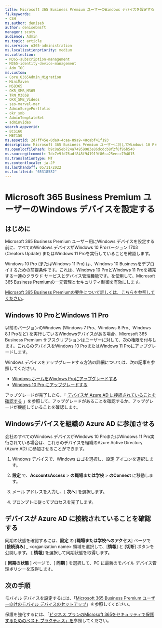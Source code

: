 ```yaml
---
title: Microsoft 365 Business Premium ユーザーのWindows デバイスを設定する
f1.keywords:
- CSH
ms.author: deniseb
author: denisebmsft
manager: scotv
audience: Admin
ms.topic: article
ms.service: o365-administration
ms.localizationpriority: medium
ms.collection:
- M365-subscription-management
- M365-identity-device-management
- Adm_TOC
ms.custom:
- Core_O365Admin_Migration
- MiniMaven
- MSB365
- OKR_SMB_M365
- TRN_M365B
- OKR_SMB_Videos
- seo-marvel-mar
- AdminSurgePortfolio
- okr_smb
- AdminTemplateSet
- adminvideo
search.appverid:
- BCS160
- MET150
ms.assetid: 2d7ff45e-0da0-4caa-89a9-48cabf41f193
description: Microsoft 365 Business Premium ユーザーに対してWindows 10 Proを実行するWindows デバイスを設定し、一元管理とセキュリティ制御を有効にします。
ms.openlocfilehash: b9c8a5eb724a74959983e86dcdcb8f2f8f96b540
ms.sourcegitcommit: 7dc7e9fd76adf848f941919f86ca25eecc704015
ms.translationtype: MT
ms.contentlocale: ja-JP
ms.lasthandoff: 05/11/2022
ms.locfileid: "65318582"
---
```

# <a name="set-up-windows-devices-for-microsoft-365-business-premium-users"></a>Microsoft 365 Business Premium ユーザーのWindows デバイスを設定する

## <a name="before-you-begin"></a>はじめに

Microsoft 365 Business Premium ユーザー用にWindows デバイスを設定する前に、すべてのWindows デバイスがWindows 10 Proバージョン 1703 (Creators Update) またはWindows 11 Proを実行していることを確認します。 

Windows 10 Pro (またはWindows 11 Pro) は、Windows 10 Businessをデプロイするための前提条件です。これは、Windows 10 ProとWindows 11 Proを補完する一連のクラウド サービスとデバイス管理機能です。を使用して、Microsoft 365 Business Premiumの一元管理とセキュリティ制御を有効にします。

[Microsoft 365 Business Premiumの要件について詳しくは、こちらを参照してください](https://www.microsoft.com/microsoft-365/business/microsoft-365-business-premium?activetab=pivot:techspecstab)。

## <a name="windows-10-pro-and-windows-11-pro"></a>Windows 10 ProとWindows 11 Pro

以前のバージョンのWindows (Windows 7 Pro、Windows 8 Pro、Windows 8.1 Proなど) を実行しているWindowsデバイスがある場合、Microsoft 365 Business Premium サブスクリプションはユーザーに対して、次の権限を付与します。これらのデバイスをWindows 10 ProまたはWindows 11 Proにアップグレードします。
  
Windows デバイスをアップグレードする方法の詳細については、次の記事を参照してください。

- [Windows ホームをWindows Proにアップグレードする](https://support.microsoft.com/windows/upgrade-windows-home-to-windows-pro-ef34d520-e73f-3198-c525-d1a218cc2818)
- [Windows 10 Pro にアップグレードする](https://support.microsoft.com/windows/upgrade-to-windows-10-pro-71ecc746-0f81-a4c0-bd4b-0db8559e0796)
  
アップグレードが完了したら、「 [デバイスが Azure AD に接続されていることを確認する](#verify-the-device-is-connected-to-azure-ad) 」を参照して、アップグレードがあることを確認するか、アップグレードが機能していることを確認します。

## <a name="join-windows-devices-to-your-organizations-azure-ad"></a>Windowsデバイスを組織の Azure AD に参加させる

会社のすべてのWindows デバイスがWindows 10 ProまたはWindows 11 Pro実行されている場合は、これらのデバイスを組織のAzure Active Directory (Azure AD) に参加させることができます。 

1. Windows デバイスで、Windows ロゴを選択し、設定 アイコンを選択します。
  
2. **設定** で、**AccountsAccess** >  **の職場または学校** \> **のConnect** に移動します。
  
3. メール アドレスを入力し、[ **次へ**] を選択します。

4. プロンプトに従ってプロセスを完了します。

## <a name="verify-the-device-is-connected-to-azure-ad"></a>デバイスが Azure AD に接続されていることを確認する

同期の状態を確認するには、**設定** の [**職場または学校へのアクセス**] ページで [**接続済み**] _ \<organization name\> 領域を選択して、[**情報**] と **[切断**] ボタンを公開します。 [ **情報]** を選択して同期状態を取得します。 
  
[ **同期の状態** ] ページで、[ **同期** ] を選択して、PC に最新のモバイル デバイス管理ポリシーを取得します。  
  
## <a name="next-steps"></a>次の手順

モバイル デバイスを設定するには、「[Microsoft 365 Business Premium ユーザー向けのモバイル デバイスのセットアップ](set-up-mobile-devices.md)」を参照してください。 

保護を強化するには、「[ビジネス プランのMicrosoft 365をセキュリティで保護するためのベスト プラクティス」を](../security-and-compliance/secure-your-business-data.md)参照してください。
  

